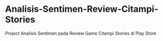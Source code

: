 # Analisis-Sentimen-Review-Citampi-Stories
Project Analisis Sentimen pada Review Game Citampi Stories di Play Store

